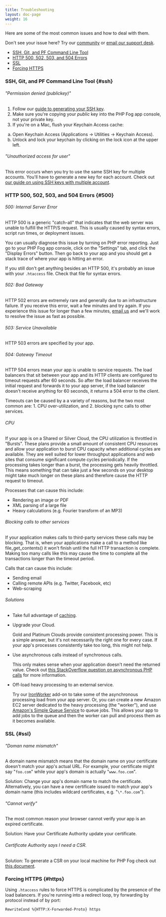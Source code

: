```yaml
---
title: Troubleshooting
layout: doc-page
weight: 16
---
```


Here are some of the most common issues and how to deal with them. 

Don't see your issue here? Try our [community](http://community.phpfog.com/) or [email our support desk](mailto:support@appfog.com).

* [SSH, Git, and PF Command Line Tool](#ssh)
* [HTTP 500, 502, 503, and 504 Errors](#500)
* [SSL](#ssl)
* [Forcing HTTPS](#https)

### SSH, Git, and PF Command Line Tool {#ssh}

###### "Permission denied (publickey)"

1. Follow our [guide to generating your SSH key](/getting-started/ssh).
2. Make sure you're copying your *public* key into the PHP Fog app console, not your private key. 
3. If you're on a Mac, flush your Keychain Access cache:

<ol>
<li type="a">Open Keychain Access (Applications &rarr; Utilities &rarr; Keychain Access).</li>
<li type="a">Unlock and lock your keychain by clicking on the lock icon at the upper left.</li>
</ol>

###### "Unauthorized access for user"

This error occurs when you try to use the same SSH key for multiple accounts. You'll have to generate a new key for each account. Check out [our guide on using SSH keys with multiple account](/getting-started/ssh#multiple).

### HTTP 500, 502, 503, and 504 Errors {#500}

###### 500: Internal Server Error

HTTP 500 is a generic "catch-all" that indicates that the web server was unable to fulfill the HTTP/S request. This is usually caused by syntax errors, script run times, or deployment issues. 

You can usually diagnose this issue by turning on PHP error reporting. Just go to your PHP Fog app console, click on the "Settings" tab, and click the "Display Errors" button. Then go back to your app and you should get a stack trace of where your app is hitting an error. 

If you still don't get anything besides an HTTP 500, it's probably an issue with your `.htaccess` file. Check that file for syntax errors. 

###### 502: Bad Gateway

HTTP 502 errors are extremely rare and generally due to an infrastructure failure. If you receive this error, wait a few minutes and try again. If you experience this issue for longer than a few minutes, [email us](mailto:support@appfog.com) and we'll work to resolve the issue as fast as possible.

###### 503: Service Unavailable

HTTP 503 errors are specified by your app.

###### 504: Gateway Timeout

HTTP 504 errors mean your app is unable to service requests. The load balancers that sit between your app and its HTTP clients are configured to timeout requests after 60 seconds. So after the load balancer receives the initial request and forwards it to your app server, if the load balancer doesn't receive anything for 60 seconds, it returns a 504 error to the client.

Timeouts can be caused by a a variety of reasons, but the two most common are: 1. CPU over-utilization, and 2. blocking sync calls to other services. 

###### CPU

If your app is on a Shared or Silver Cloud, the CPU utilization is throttled in "Bursts". These plans provide a small amount of consistent CPU resources and allow your application to burst CPU capacity when additional cycles are available. They are well suited for lower throughput applications and web sites that consume significant compute cycles periodically. If the processing takes longer than a burst, the processing gets heavily throttled. This means something that can take just a few seconds on your desktop might take much longer on these plans and therefore cause the HTTP request to timeout.

Processes that can cause this include: 

* Rendering an image or PDF
* XML parsing of a large file
* Heavy calculations (e.g. Fourier transform of an MP3)

###### Blocking calls to other services

If your application makes calls to third-party services these calls may be blocking. That is, when your applications make a call to a method like file_get_contents() it won't finish until the full HTTP transaction is complete. Making too many calls like this may cause the time to complete all the transactions longer than the timeout period.

Calls that can cause this include:

* Sending email
* Calling remote APIs (e.g. Twitter, Facebook, etc)
* Web-scraping

###### Solutions

* Take full advantage of [caching](/best-practices/caching).

* Upgrade your Cloud. 

	Gold and Platinum Clouds provide consistent processing power. This is a simple answer, but it's not necessarily the right one for every case. If your app's processes consistently take too long, this might not help. 

* Use asynchronous calls instead of synchronous calls. 

	This only makes sense when your application doesn't need the returned value. Check out [this StackOverflow question on asynchronous PHP calls](http://stackoverflow.com/questions/124462/asynchronous-php-calls) for more information.

* Off-load heavy processing to an external service. 

	Try our [IronWorker](http://phpfog.com/addons) add-on to take some of the asynchronous processing load from your app server. Or, you can create a new Amazon EC2 server dedicated to the heavy processing (the "worker"), and use [Amazon's Simple Queue Service](http://aws.amazon.com/sqs/) to queue jobs. This allows your app to add jobs to the queue and then the worker can pull and process them as it becomes available. 

### SSL {#ssl}

###### "Doman name mismatch"

A domain name mismatch means that the domain name on your certificate doesn't match your app's actual URL. For example, your certificate might say "`foo.com`" while your app's domain is actually "`www.foo.com`".

Solution: Change your app's domain name to match the certificate. Alternatively, you can have a new certificate issued to match your app's domain name (this includes wildcard certificates, e.g. "`\*.foo.com`").

###### "Cannot verify"

The most common reason your browser cannot verify your app is an expired certificate. 

Solution: Have your Certificate Authority update your certificate.

###### Certificate Authority says I need a CSR.

Solution: To generate a CSR on your local machine for PHP Fog check out [this document](http://www.globalsign.com/support/csr/serversign_apache.php).

### Forcing HTTPS {#https}

Using `.htaccess` rules to force HTTPS is complicated by the presence of the load balancers. If you're running into a redirect loop, try forwarding by protocol instead of by port:

	RewriteCond %{HTTP:X-Forwarded-Proto} https

